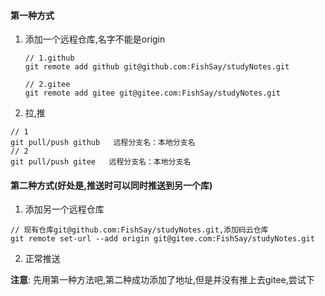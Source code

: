 #### 第一种方式

1. 添加一个远程仓库,名字不能是origin

   ```
   // 1.github
   git remote add github git@github.com:FishSay/studyNotes.git
   
   // 2.gitee
   git remote add gitee git@gitee.com:FishSay/studyNotes.git
   ```

   

2. 拉,推

```
// 1
git pull/push github   远程分支名：本地分支名
// 2
git pull/push gitee   远程分支名：本地分支名
```

#### 第二种方式(好处是,推送时可以同时推送到另一个库)

1. 添加另一个远程仓库

```
// 现有仓库git@github.com:FishSay/studyNotes.git,添加码云仓库
git remote set-url --add origin git@gitee.com:FishSay/studyNotes.git
```

2. 正常推送

**注意**: 先用第一种方法吧,第二种成功添加了地址,但是并没有推上去gitee,尝试下